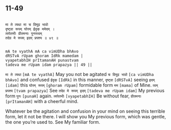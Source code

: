 ## 11-49


```shloka-sa

मा ते व्यथा मा च विमूढ भावो
दृष्ट्वा रूपम् घोरम् ईदृक् ममेदम् ।
व्यपेतभीः प्रीतमनाः पुनस्त्वम्
तदेव मे रूपम् इदम् प्रपश्य ॥ ४९ ॥

```
```shloka-sa-hk

mA te vyathA mA ca vimUDha bhAvo
dRSTvA rUpam ghoram IdRk mamedam |
vyapetabhIH prItamanAH punastvam
tadeva me rUpam idam prapazya || 49 ||

```
`मा ते व्यथा` `[mA te vyathA]` May you not be agitated `च विमूढ भावो` `[ca vimUDha bhAvo]` and confused `ईदृक्` `[IdRk]` in this manner, `दृष्ट्वा` `[dRSTvA]` seeing `इदम्` `[idam]` this `घोरम् रूपम्` `[ghoram rUpam]` formidable form `मम` `[mama]` of Mine. `त्वम् प्रपश्य` `[tvam prapazya]` See `तदेव मे रूपम् इदम्` `[tadeva me rUpam idam]` My previous form `पुनः` `[punaH]` again. `व्यपेतभीः` `[vyapetabhIH]` Be without fear, `प्रीतमनाः` `[prItamanAH]` with a cheerful mind.

Whatever be the agitation and confusion in your mind on seeing this terrible form, let it not be there. I will show you My previous form, which was gentle, the one you’re used to. See My familiar form.


